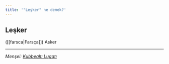 ```yaml
---
title: '"Leşker" ne demek?'
---
```


## Leşker
([[farsca|Farsça]]) Asker

---
*Menşei: [Kubbealtı Lugatı](https://lugatim.com/s/leşker)*